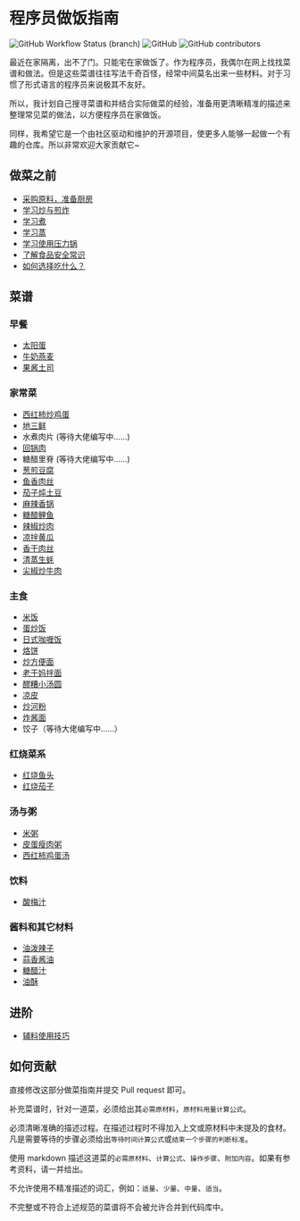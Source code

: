 # 程序员做饭指南

![GitHub Workflow Status (branch)](https://img.shields.io/github/workflow/status/Anduin2017/HowToCook/Continuous%20Integration/master)
![GitHub](https://img.shields.io/github/license/Anduin2017/HowToCook)
![GitHub contributors](https://img.shields.io/github/contributors/Anduin2017/HowToCook)

最近在家隔离，出不了门。只能宅在家做饭了。作为程序员，我偶尔在网上找找菜谱和做法。但是这些菜谱往往写法千奇百怪，经常中间莫名出来一些材料。对于习惯了形式语言的程序员来说极其不友好。

所以，我计划自己搜寻菜谱和并结合实际做菜的经验，准备用更清晰精准的描述来整理常见菜的做法，以方便程序员在家做饭。

同样，我希望它是一个由社区驱动和维护的开源项目，使更多人能够一起做一个有趣的仓库。所以非常欢迎大家贡献它~

## 做菜之前

* [采购原料，准备厨房](./tips/厨房准备.md)
* [学习炒与煎炸](./tips/learn/炒与煎.md)
* [学习煮](./tips/learn/煮.md)
* [学习蒸](./tips/learn/蒸.md)
* [学习使用压力锅](./tips/learn/高压力锅.md)
* [了解食品安全常识](./tips/learn/食品安全.md)
* [如何选择吃什么？](./tips/如何选择现在吃什么.md)

## 菜谱

### 早餐

* [太阳蛋](./dishes/breakfast/太阳蛋.md)
* [牛奶燕麦](./dishes/breakfast/牛奶燕麦.md)
* [果酱土司](./dishes/breakfast/吐司果酱.md)

### 家常菜

* [西红柿炒鸡蛋](./dishes/home-cooking/西红柿炒鸡蛋.md)
* [地三鲜](./dishes/home-cooking/地三鲜.md)
* 水煮肉片 (等待大佬编写中……)
* [回锅肉](./dishes/home-cooking/回锅肉.md)
* 糖醋里脊 (等待大佬编写中……)
* [葱煎豆腐](./dishes/home-cooking/葱煎豆腐.md)
* [鱼香肉丝](./dishes/home-cooking/鱼香肉丝.md)
* [茄子炖土豆](./dishes/home-cooking/茄子炖土豆.md)
* [麻辣香锅](./dishes/home-cooking/麻辣香锅.md)
* [糖醋鲤鱼](./dishes/home-cooking/糖醋鲤鱼/糖醋鲤鱼.md)
* [辣椒炒肉](./dishes/home-cooking/辣椒炒肉.md)
* [凉拌黄瓜](./dishes/home-cooking/凉拌黄瓜.md)
* [香干肉丝](./dishes/home-cooking/香干肉丝.md)
* [清蒸生蚝](./dishes/home-cooking/清蒸生蚝.md)
* [尖椒炒牛肉](./dishes/home-cooking/尖椒炒牛肉.md)

### 主食

* [米饭](./dishes/staple/米饭.md)
* [蛋炒饭](./dishes/staple/蛋炒饭.md)
* [日式咖喱饭](./dishes/staple/日式咖喱饭/日式咖喱饭.md)
* [烙饼](./dishes/staple/烙饼/烙饼.md)
* [炒方便面](./dishes/staple/炒方便面.md)
* [老干妈拌面](./dishes/staple/老干妈拌面.md)
* [醪糟小汤圆](./dishes/staple/醪糟小汤圆.md)
* [凉皮](./dishes/staple/凉皮.md)
* [炒河粉](./dishes/staple/炒河粉.md)
* [炸酱面](./dishes/staple/炸酱面.md)
* 饺子（等待大佬编写中……）

### 红烧菜系

* [红烧鱼头](./dishes/braised/红烧鱼头.md)
* [红烧茄子](./dishes/braised/红烧茄子.md)

### 汤与粥

* [米粥](./dishes/porridge/米粥.md)
* [皮蛋瘦肉粥](./dishes/porridge/皮蛋瘦肉粥.md)
* [西红柿鸡蛋汤](./dishes/porridge/西红柿鸡蛋汤.md)

### 饮料

* [酸梅汁](./dishes/drink/酸梅汁.md)

### 酱料和其它材料

* [油泼辣子](./dishes/condiment/油泼辣子.md)
* [蒜香酱油](./dishes/condiment/蒜香酱油.md)
* [糖醋汁](./dishes/condiment/糖醋汁.md)
* [油酥](./dishes/condiment/油酥.md)

## 进阶

* [辅料使用技巧](./tips/advanced/辅料技巧.md)

## 如何贡献

直接修改这部分做菜指南并提交 Pull request 即可。

补充菜谱时，针对一道菜，必须给出其`必需原材料`，`原材料用量计算公式`。

必须清晰准确的描述过程。在描述过程时不得加入上文或原材料中未提及的食材。凡是需要等待的步骤必须给出`等待时间计算公式`或`结束一个步骤的判断标准`。

使用 markdown 描述这道菜的`必需原材料`、`计算公式`、`操作步骤`、`附加内容`。如果有参考资料，请一并给出。

不允许使用不精准描述的词汇，例如：`适量`、`少量`、`中量`、`适当`。

不完整或不符合上述规范的菜谱将不会被允许合并到代码库中。
